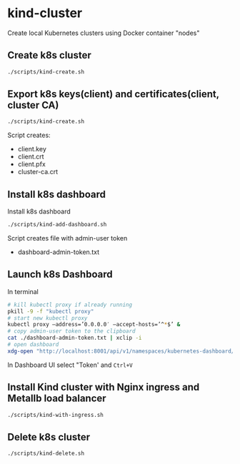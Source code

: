 # kind-cluster
Create local Kubernetes clusters using Docker container "nodes"


## Create k8s cluster

```bash
./scripts/kind-create.sh
```

## Export k8s keys(client) and certificates(client, cluster CA)

```bash
./scripts/kind-create.sh
```

Script creates:
- client.key
- client.crt
- client.pfx
- cluster-ca.crt

## Install k8s dashboard

Install k8s dashboard

```bash
./scripts/kind-add-dashboard.sh
```
Script creates file with admin-user token
- dashboard-admin-token.txt

## Launch k8s Dashboard

In terminal

```bash
# kill kubectl proxy if already running
pkill -9 -f "kubectl proxy"
# start new kubectl proxy
kubectl proxy –address=’0.0.0.0′ –accept-hosts=’^*$’ &
# copy admin-user token to the clipboard
cat ./dashboard-admin-token.txt | xclip -i
# open dashboard
xdg-open "http://localhost:8001/api/v1/namespaces/kubernetes-dashboard/services/https:kubernetes-dashboard:/proxy/" &
```

In Dashboard UI select "Token' and `Ctrl+V` 


## Install Kind cluster with Nginx ingress and Metallb load balancer

```bash
./scripts/kind-with-ingress.sh
```


## Delete k8s cluster

```bash
./scripts/kind-delete.sh
```